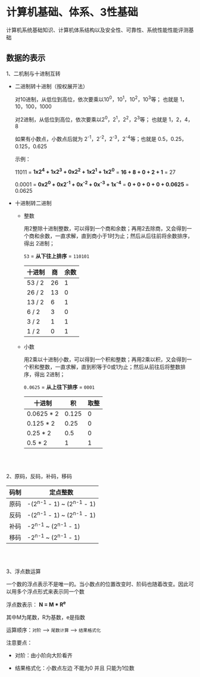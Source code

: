# 计算机基础、体系、3性基础

计算机系统基础知识、计算机体系结构以及安全性、可靠性、系统性能性能评测基础

## 数据的表示

1、二机制与十进制互转

- 二进制转十进制（按权展开法）

  对10进制，从低位到高位，依次要乘以10<sup>0</sup>，10<sup>1</sup>，10<sup>2</sup>，10<sup>3</sup>等； 也就是 1，10，100，1000

  对2进制，从低位到高位，依次要乘以2<sup>0</sup>，2<sup>1</sup>，2<sup>2</sup>，2<sup>3</sup>等； 也就是 1，2，4，8

  如果有小数点，小数点后就为 2<sup>-1</sup>，2<sup>-2</sup>，2<sup>-3</sup>，2<sup>-4</sup>等；也就是 0.5，0.25，0.125，0.625

  示例：
  
  11011 = **1x2<sup>4</sup> + 1x2<sup>3</sup> + 0x2<sup>2</sup> + 1x2<sup>1</sup> + 1x2<sup>0</sup>** = **16 + 8 + 0 + 2 + 1** = 27
  
  0.0001 = **0x2<sup>0</sup> + 0x2<sup>-1</sup> + 0x<sup>-2</sup> + 0x<sup>-3</sup> + 1x<sup>-4</sup>** = **0 + 0 + 0 + 0 + 0.0625** = 0.0625

<!-- <br> -->

- 十进制转二进制
  - 整数

    用2整除十进制整数，可以得到一个商和余数；再用2去除商，又会得到一个商和余数，一直求解，直到商小于1时为止；然后从后往前将余数排序，得出 2进制；

    `53` = **从下往上排序** = `110101`

    十进制 | 商 | 余数
    ---   | --- | ---
    53 / 2| 26  | 1
    26 / 2| 13  | 0
    13 / 2| 6   | 1
    6  / 2| 3   | 0
    3  / 2| 1   | 1
    1  / 2| 0   | 1

  - 小数

    用2乘以十进制小数，可以得到一个积和整数；再用2乘以积，又会得到一个积和整数，一直求解，直到积等于0或1为止；然后从前往后将整数排序，得出 2进制；

    `0.0625` = **从上往下排序** = `0001`

    十进制     | 积    | 取整
    ---       | ---   | ---
    0.0625 * 2| 0.125 | 0
    0.125  * 2| 0.25  | 0
    0.25   * 2| 0.5   | 0
    0.5    * 2| 1     | 1

<br>
<br>

2、原码，反码，补码，移码

码制 | 定点整数
---  | ---     
原码 | -(2<sup>n-1</sup> - 1) ~ (2<sup>n-1</sup> - 1)
反码 | -(2<sup>n-1</sup> - 1) ~ (2<sup>n-1</sup> - 1)
补码 | -2<sup>n-1</sup> ~ (2<sup>n-1</sup> - 1)
移码 | -2<sup>n-1</sup> ~ (2<sup>n-1</sup> - 1)

<br>
<br>

3、浮点数运算

一个数的浮点表示不是唯一的。当小数点的位置改变时、阶码也随着改变。因此可以用多个浮点形式来表示同一个数

浮点数表示：
**N = M * R<sup>e<sup>**

其中M为尾数，R为基数，e是指数

运算顺序：`对阶` --> `尾数计算` --> `结果格式化`

注意要点：

- 对阶：由小阶向大阶看齐

- 结果格式化：小数点左边 不能为0 并且 只能为1位数